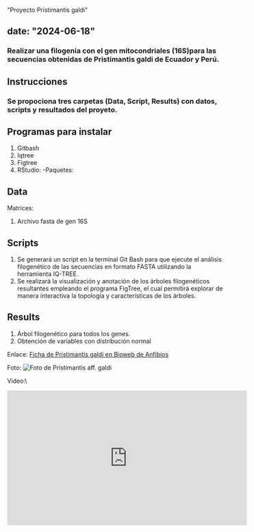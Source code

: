 "Proyecto Pristimantis galdi"

date: "2024-06-18"
---
### Realizar una filogenia con el gen mitocondriales (16S)para las secuencias obtenidas de Pristimantis galdi de Ecuador y Perú.


## Instrucciones
### Se propociona tres carpetas (Data, Script, Results) con datos, scripts y resultados del proyeto.


## Programas para instalar
1) Gitbash
2) Iqtree
3) Figtree
4) RStudio:
-Paquetes:



## Data

Matrices:
1) Archivo fasta de gen 16S


## Scripts

1) Se generará un script en la terminal Git Bash para que ejecute el análisis filogenético de las secuencias en formato FASTA utilizando la herramienta IQ-TREE.
2) Se realizará la visualización y anotación de los árboles filogenéticos resultantes empleando el programa FigTree, el cual permitirá explorar de manera interactiva la topología y características de los árboles.


## Results

1) Árbol filogenético para todos los genes. 
2) Obtención de variables con distribución normal
   

Enlace: [Ficha de Pristimantis galdi en Bioweb de Anfibios](https://www.bioweb.bio/faunaweb/amphibiaweb/FichaEspecie/Pristimantis%20galdi)


Foto: ![Foto de Pristimantis aff. galdi](https://multimedia20stg.blob.core.windows.net/especies/P_%20galdi%20DHMECN05607_%20Dorso.jpg)  


Video:\   
<iframe width="560" height="315" src="https://www.youtube-nocookie.com/embed/xOLcZMw0hd4?si=eK4cv9wUwwqKeOH9&amp;controls=0" title="YouTube video player" frameborder="0" allow="accelerometer; autoplay; clipboard-write; encrypted-media; gyroscope; picture-in-picture; web-share" referrerpolicy="strict-origin-when-cross-origin" allowfullscreen></iframe>


